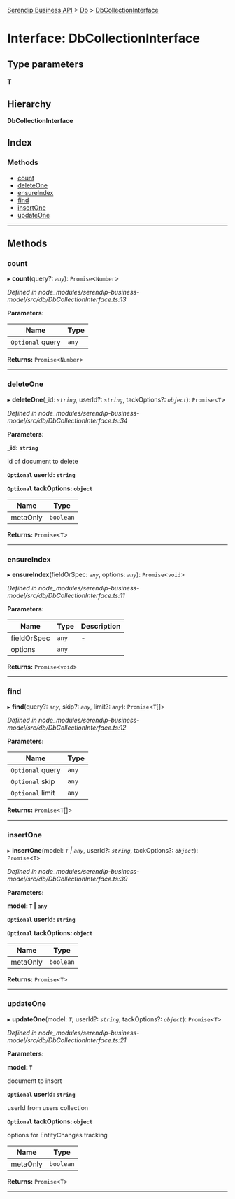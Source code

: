 [Serendip Business API](../README.md) > [Db](../modules/db.md) > [DbCollectionInterface](../interfaces/db.dbcollectioninterface.md)

# Interface: DbCollectionInterface

## Type parameters
#### T 
## Hierarchy

**DbCollectionInterface**

## Index

### Methods

* [count](db.dbcollectioninterface.md#count)
* [deleteOne](db.dbcollectioninterface.md#deleteone)
* [ensureIndex](db.dbcollectioninterface.md#ensureindex)
* [find](db.dbcollectioninterface.md#find)
* [insertOne](db.dbcollectioninterface.md#insertone)
* [updateOne](db.dbcollectioninterface.md#updateone)

---

## Methods

<a id="count"></a>

###  count

▸ **count**(query?: *`any`*): `Promise`<`Number`>

*Defined in node_modules/serendip-business-model/src/db/DbCollectionInterface.ts:13*

**Parameters:**

| Name | Type |
| ------ | ------ |
| `Optional` query | `any` |

**Returns:** `Promise`<`Number`>

___
<a id="deleteone"></a>

###  deleteOne

▸ **deleteOne**(_id: *`string`*, userId?: *`string`*, tackOptions?: *`object`*): `Promise`<`T`>

*Defined in node_modules/serendip-business-model/src/db/DbCollectionInterface.ts:34*

**Parameters:**

**_id: `string`**

id of document to delete

**`Optional` userId: `string`**

**`Optional` tackOptions: `object`**

| Name | Type |
| ------ | ------ |
| metaOnly | `boolean` |

**Returns:** `Promise`<`T`>

___
<a id="ensureindex"></a>

###  ensureIndex

▸ **ensureIndex**(fieldOrSpec: *`any`*, options: *`any`*): `Promise`<`void`>

*Defined in node_modules/serendip-business-model/src/db/DbCollectionInterface.ts:11*

**Parameters:**

| Name | Type | Description |
| ------ | ------ | ------ |
| fieldOrSpec | `any` |  \- |
| options | `any` |   |

**Returns:** `Promise`<`void`>

___
<a id="find"></a>

###  find

▸ **find**(query?: *`any`*, skip?: *`any`*, limit?: *`any`*): `Promise`<`T`[]>

*Defined in node_modules/serendip-business-model/src/db/DbCollectionInterface.ts:12*

**Parameters:**

| Name | Type |
| ------ | ------ |
| `Optional` query | `any` |
| `Optional` skip | `any` |
| `Optional` limit | `any` |

**Returns:** `Promise`<`T`[]>

___
<a id="insertone"></a>

###  insertOne

▸ **insertOne**(model: *`T` \| `any`*, userId?: *`string`*, tackOptions?: *`object`*): `Promise`<`T`>

*Defined in node_modules/serendip-business-model/src/db/DbCollectionInterface.ts:39*

**Parameters:**

**model: `T` \| `any`**

**`Optional` userId: `string`**

**`Optional` tackOptions: `object`**

| Name | Type |
| ------ | ------ |
| metaOnly | `boolean` |

**Returns:** `Promise`<`T`>

___
<a id="updateone"></a>

###  updateOne

▸ **updateOne**(model: *`T`*, userId?: *`string`*, tackOptions?: *`object`*): `Promise`<`T`>

*Defined in node_modules/serendip-business-model/src/db/DbCollectionInterface.ts:21*

**Parameters:**

**model: `T`**

document to insert

**`Optional` userId: `string`**

userId from users collection

**`Optional` tackOptions: `object`**

options for EntityChanges tracking

| Name | Type |
| ------ | ------ |
| metaOnly | `boolean` |

**Returns:** `Promise`<`T`>

___

